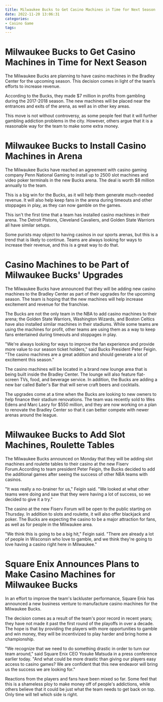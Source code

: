 ```yaml
---
title: Milwaukee Bucks to Get Casino Machines in Time for Next Season
date: 2022-11-20 13:06:31
categories:
- Casino Game
tags:
---
```



#  Milwaukee Bucks to Get Casino Machines in Time for Next Season

The Milwaukee Bucks are planning to have casino machines in the Bradley Center for the upcoming season. This decision comes in light of the team’s efforts to increase revenue.

According to the Bucks, they made $7 million in profits from gambling during the 2017-2018 season. The new machines will be placed near the entrances and exits of the arena, as well as in other key areas.

This move is not without controversy, as some people feel that it will further gambling addiction problems in the city. However, others argue that it is a reasonable way for the team to make some extra money.

#  Milwaukee Bucks to Install Casino Machines in Arena

The Milwaukee Bucks have reached an agreement with casino gaming company Penn National Gaming to install up to 2500 slot machines and video poker terminals in the new Bucks arena. The deal is worth $8 million annually to the team.

This is a big win for the Bucks, as it will help them generate much-needed revenue. It will also help keep fans in the arena during timeouts and other stoppages in play, as they can now gamble on the games.

This isn't the first time that a team has installed casino machines in their arena. The Detroit Pistons, Cleveland Cavaliers, and Golden State Warriors all have similar setups.

Some purists may object to having casinos in our sports arenas, but this is a trend that is likely to continue. Teams are always looking for ways to increase their revenue, and this is a great way to do that.

#  Casino Machines to be Part of Milwaukee Bucks' Upgrades

The Milwaukee Bucks have announced that they will be adding new casino machines to the Bradley Center as part of their upgrades for the upcoming season. The team is hoping that the new machines will help increase excitement and revenue for the franchise.

The Bucks are not the only team in the NBA to add casino machines to their arena; the Golden State Warriors, Washington Wizards, and Boston Celtics have also installed similar machines in their stadiums. While some teams are using the machines for profit, other teams are using them as a way to keep fans entertained during timeouts and stoppages in play.

"We're always looking for ways to improve the fan experience and provide more value to our season ticket holders," said Bucks President Peter Feigin. "The casino machines are a great addition and should generate a lot of excitement this season."

The casino machines will be located in a brand new lounge area that is being built inside the Bradley Center. The lounge will also feature flat-screen TVs, food, and beverage service. In addition, the Bucks are adding a new bar called Baller's Bar that will serve craft beers and cocktails.

The upgrades come at a time when the Bucks are looking to new owners to help finance their stadium renovations. The team was recently sold to Wes Edens and Marc Lasry for $550 million, and they are now working on a plan to renovate the Bradley Center so that it can better compete with newer arenas around the league.

#  Milwaukee Bucks to Add Slot Machines, Roulette Tables

The Milwaukee Bucks announced on Monday that they will be adding slot machines and roulette tables to their casino at the new Fiserv Forum.According to team president Peter Feigin, the Bucks decided to add the additional games after seeing the success of other NBA teams with casinos.

"It was really a no-brainer for us," Feigin said. "We looked at what other teams were doing and saw that they were having a lot of success, so we decided to give it a try."

The casino at the new Fiserv Forum will be open to the public starting on Thursday. In addition to slots and roulette, it will also offer blackjack and poker. The Bucks are expecting the casino to be a major attraction for fans, as well as for people in the Milwaukee area.

"We think this is going to be a big hit," Feigin said. "There are already a lot of people in Wisconsin who love to gamble, and we think they're going to love having a casino right here in Milwaukee."

#  Square Enix Announces Plans to Make Casino Machines for Milwaukee Bucks

In an effort to improve the team's lackluster performance, Square Enix has announced a new business venture to manufacture casino machines for the Milwaukee Bucks.

The decision comes as a result of the team's poor record in recent years; they have not made it past the first round of the playoffs in over a decade. The hope is that by providing the players with more opportunities to gamble and win money, they will be incentivized to play harder and bring home a championship.

"We recognize that we need to do something drastic in order to turn our team around," said Square Enix CEO Yosuke Matsuda in a press conference earlier today. "And what could be more drastic than giving our players easy access to casino games? We are confident that this new endeavor will bring us the success we are looking for."

Reactions from the players and fans have been mixed so far. Some feel that this is a shameless ploy to make money off of people's addictions, while others believe that it could be just what the team needs to get back on top. Only time will tell which side is right.